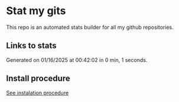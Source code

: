 # Stat my gits

This repo is an automated stats builder for all my github repositories.

## Links to stats


Generated on 01/16/2025 at 00:42:02 in 0 min, 1 seconds.

## Install procedure

[See instalation procedure](./src/install.md)
